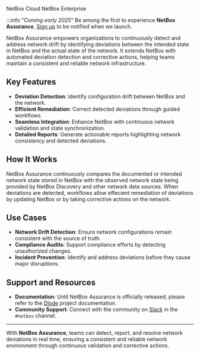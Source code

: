 <span class="pill pill-cloud">NetBox Cloud</span>
<span class="pill pill-enterprise">NetBox Enterprise</span>

:::info "*Coming early 2025*"
    Be among the first to experience **NetBox Assurance**. [Sign up](https://netboxlabs.com/netbox-assurance/) to be notified when we launch.

NetBox Assurance empowers organizations to continuously detect and address network drift by identifying deviations between the intended state in NetBox and the actual state of the network. It extends NetBox with automated deviation detection and corrective actions, helping teams maintain a consistent and reliable network infrastructure.

## Key Features
- **Deviation Detection**: Identify configuration drift between NetBox and the network.
- **Efficient Remediation**: Correct detected deviations through guided workflows.
- **Seamless Integration**: Enhance NetBox with continuous network validation and state synchronization.
- **Detailed Reports**: Generate actionable reports highlighting network consistency and detected deviations.

## How It Works
NetBox Assurance continuously compares the documented or intended network state stored in NetBox with the observed network state being provided by NetBox Discovery and other network data sources. When deviations are detected, workflows allow effecient remediation of deviations by updating NetBox or by taking corrective actions on the network.

## Use Cases
- **Network Drift Detection**: Ensure network configurations remain consistent with the source of truth.
- **Compliance Audits**: Support compliance efforts by detecting unauthorized changes.
- **Incident Prevention**: Identify and address deviations before they cause major disruptions.

## Support and Resources
- **Documentation**: Until NetBox Assurance is officially released, please refer to the [Diode](../netbox-extensions/diode/index.md) project documentation.
- **Community Support**: Connect with the community on [Slack](https://netdev.chat/) in the `#netbox` channel.

---
With **NetBox Assurance**, teams can detect, report, and resolve network deviations in real time, ensuring a consistent and reliable network environment through continuous validation and corrective actions.